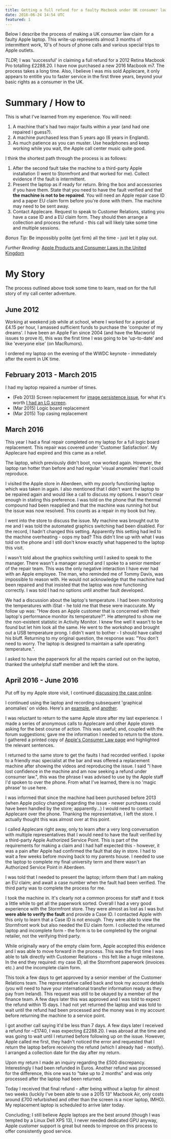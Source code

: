 ```yaml
---
title: Getting a full refund for a faulty Macbook under UK consumer law
date: 2016-06-24 14:54 UTC
featured: 1
---
```

Below I describe the process of making a UK consumer law claim for a faulty Apple laptop. This write-up represents almost 3 months of intermittent work, 10's of hours of phone calls and various special trips to Apple outlets.

_TLDR;_ I was 'successful' in claiming a full refund for a 2012 Retina Macbook Pro totalling £2288.20. I have now purchased a new 2016 Macbook m7. The process takes a long time. Also, I believe I was mis sold Applecare, it only appears to entitle you to faster service in the first three years, beyond your basic rights as a consumer in the UK.

# Summary / How to
This is what I've learned from my experience. You will need:

1. A machine that's had two major faults within a year (and had one repaired I guess?).
2. A machine purchased less than 5 years ago (6 years in England).
3. As much patience as you can muster. Use headphones and keep working while you wait, the Apple call center music quite good.

I think the shortest path through the process is as follows:

1. After the second fault take the machine to a third-party Apple installation (I went to Stormfront and that worked for me). Collect evidence if the fault is intermittent.
2. Present the laptop as if ready for return. Bring the box and accessories if you have them. State that you need to have the fault verified and that **the machine is not to be repaired**. You will need an Apple repair case ID and a paper EU claim form before you're done with them. The machine may need to be sent away.
3. Contact Applecare. Request to speak to Customer Relations, stating you have a case ID and a EU claim form. They should then arrange a collection and process the refund - this call will likely take some time and multiple sessions.

_Bonus Tip:_ Be impossibly polite (yet firm) all the time - just let it play out.

_Further Reading:_ [Apple Products and Consumer Laws in the United Kingdom](http://www.apple.com/uk/legal/statutory-warranty/)

# My Story
The process outlined above took some time to learn, read on for the full story of my call center adventure.

## June 2012
Working at weekend job while at school, where I worked for a period at £4.15 per hour, I amassed sufficient funds to purchase the 'computer of my dreams'. I have been an Apple Fan since 2004 (and have the Macworld issues to prove it), this was the first time I was going to be 'up-to-date' and like 'everyone else' (on MacRumors).

I ordered my laptop on the evening of the WWDC keynote - immediately after the event in UK time.

## February 2013 - March 2015
I had my laptop repaired a number of times.

- (Feb 2013) Screen replacement for [image persistence issue](https://support.apple.com/en-gb/HT202580), for what it's worth [I had an LG screen](http://forums.macrumors.com/threads/the-ultimate-rmbp-image-retention-test.1422669/).
- (Mar 2015) Logic board replacement
- (Mar 2015) Top casing replacement

## March 2016
This year I had a final repair completed on my laptop for a full logic board replacement. This repair was covered under 'Customer Satisfaction'. My Applecare had expired and this came as a relief.

The laptop, which previously didn't boot, now worked again. However, the laptop ran hotter than before and had regular 'visual anomalies' that I could reproduce.

I visited the Apple store in Aberdeen, with my poorly functioning laptop which was taken in again. I also mentioned that I didn't want the laptop to be repaired again and would like a call to discuss my options. I wasn't clear enough in stating this preference. I was told on the phone that the thermal compound had been reapplied and that the machine was running hot but the issue was now resolved. This counts as a repair in my book but hey.

I went into the store to discuss the issue. My machine was brought out to me and I was told the automated graphics switching had been disabled. For the record, I hadn't changed this setting. Apparently this setting had led to the machine overheating - oops my bad? This didn't line up with what I was told on the phone and I still don't know exactly what happened to the laptop this visit.

I wasn't told about the graphics switching until I asked to speak to the manager. There wasn't a manager around and I spoke to a senior member of the repair team. This was the only negative interaction I have ever had with an Apple employee. The man, who reminded me of Tommy Davis, was impossible to reason with. He would not acknowledge that the machine had been repaired and that insisted that the laptop was now functioning correctly. I was told I had no options until another fault developed.

We had a discussion about the laptop's temperature. I had been monitoring the temperatures with iStat - he told me that these were inaccurate. My follow up was: "How does an Apple customer that is concerned with their laptop's performance monitor its temperature?". He attempted to show me the non-existent statistic in Activity Monitor. I knew fine well it wasn't to be found but let him look all the same. He went to the workshop and brought out a USB temperature prong. I didn't want to bother - I should have called his bluff. Returning to my original question, the response was: "You don't need to worry. The laptop is designed to maintain a safe operating temperature.".

I asked to have the paperwork for all the repairs carried out on the laptop, thanked the unhelpful staff member and left the store.

## April 2016 - June 2016

Put off by my Apple store visit, I continued [discussing the case online](http://forums.macrumors.com/threads/after-a-series-of-repairs-id-be-interested-to-know-my-options.1964855/).

I continued using the laptop and recording subsequent 'graphical anomalies' on video. Here's an [example](https://www.dropbox.com/s/60f42jdq8cgs9h1/flashing_screen.mov?dl=0), and [another](https://www.dropbox.com/s/o1ompbyqgu308gu/graphic_flickering_2.mov?dl=0).

I was reluctant to return to the same Apple store after my last experience. I made a series of anonymous calls to Applecare and other Apple stores asking for the best course of action. This was useful; and, coupled with the forum suggestions; gave me the information I needed to return to the store. I gathered a printed copy of [Apple's Consumer Law page](https://www.apple.com/uk/legal/statutory-warranty/) and highlighted the relevant sentences.

I returned to the same store to get the faults I had recorded verified. I spoke to a friendly mac specialist at the bar and was offered a replacement machine after showing the videos and reproducing the issue. I said "I have lost confidence in the machine and am now seeking a refund under consumer law.", this was the phrase I was advised to use by the Apple staff I'd spoken to over the phone. From what I've learned, there is no 'magic phrase' to use here.

I was informed that since the machine had been purchased before 2013 (when Apple policy changed regarding the issue - newer purchases could have been handled by the store; apparently...) I would need to contact Applecare over the phone. Thanking the representative, I left the store. I actually thought this was almost over at this point.

I called Applecare right away, only to learn after a very long conversation with multiple representatives that I would need to have the fault verified by a third-party Apple Authorized Service Point. This is part of the requirements for making a claim and I had half expected this - however, it was a pain after Apple had confirmed the fault that day in store. I had to wait a few weeks before moving back to my parents house. I needed to use the laptop to complete my final university term and there wasn't an Authorized Service Point in Aberdeen.

I was told that I needed to present the laptop; inform them that I am making an EU claim; and await a case number when the fault had been verified. The third party was to complete the process for me.

I took the machine in. It's clearly not a common process for staff and it took a little while to get all the paperwork sorted. Overall I had a very good experience with the Stormfront store. They were almost as lost as I was but **were able to verify the fault** and provide a Case ID. I contacted Apple with this only to learn that a Case ID is not enough. They were able to view the Stormfront work but also needed the EU claim form. I collected the returned laptop and incomplete form - the form is to be completed by the original retailer, not the verifying third party.

While originally wary of the empty claim form, Apple accepted this evidence and I was able to move forward in the process. This was the first time I was able to talk directly with Customer Relations - this felt like a huge milestone. In the end they required: my case ID, all the Stormfront paperwork (invoices etc.) and the incomplete claim form.

This took a few days to get approved by a senior member of the Customer Relations team. The representative called back and took my account details (you will need to have your international transfer information ready as they pay from Ireland). This request was still to be okayed by a member of the finance team. A few days later this was approved and I was told to expect the refund within 15 days. I had not yet returned the laptop and was told to wait until the refund had been processed and the money was in my account before returning the machine to a service point.

I got another call saying it'd be less than 7 days. A few days later I received a refund for ~£1740, I was expecting £2288.20. I was abroad at the time and was going to wait until I returned before following up on the issue. However, Apple called me first, they hadn't noticed the error and requested that I return the laptop before receiving the refund (which I already had - mostly). I arranged a collection date for the day after my return.

Upon my return I made an inquiry regarding the £500 discrepancy. Interestingly I had been refunded in Euros. Another refund was processed for the difference, this one was to "take up to 2 months" and was only processed after the laptop had been returned.

Today I received that final refund - after being without a laptop for almost two weeks (luckily I've been able to use a 2015 13" Macbook Air, only costs around £700 refurbished and other than the screen is a nicer laptop, IMHO). My replacement laptop is scheduled to arrive later today.

Concluding; I still believe Apple laptops are the best around (though I was tempted by a Linux Dell XPS 13), I never needed dedicated GPU anyway, Apple customer support is great but needs to improve on this process to offer consistently good service.
